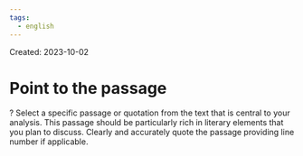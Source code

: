 ```yaml
---
tags:
  - english
---
```

Created: 2023-10-02

# Point to the passage
?
Select a specific passage or quotation from the text that is central to your analysis. This passage should be particularly rich in literary elements that you plan to discuss. Clearly and accurately quote the passage providing line number if applicable.
<!--SR:!2024-04-20,119,250-->